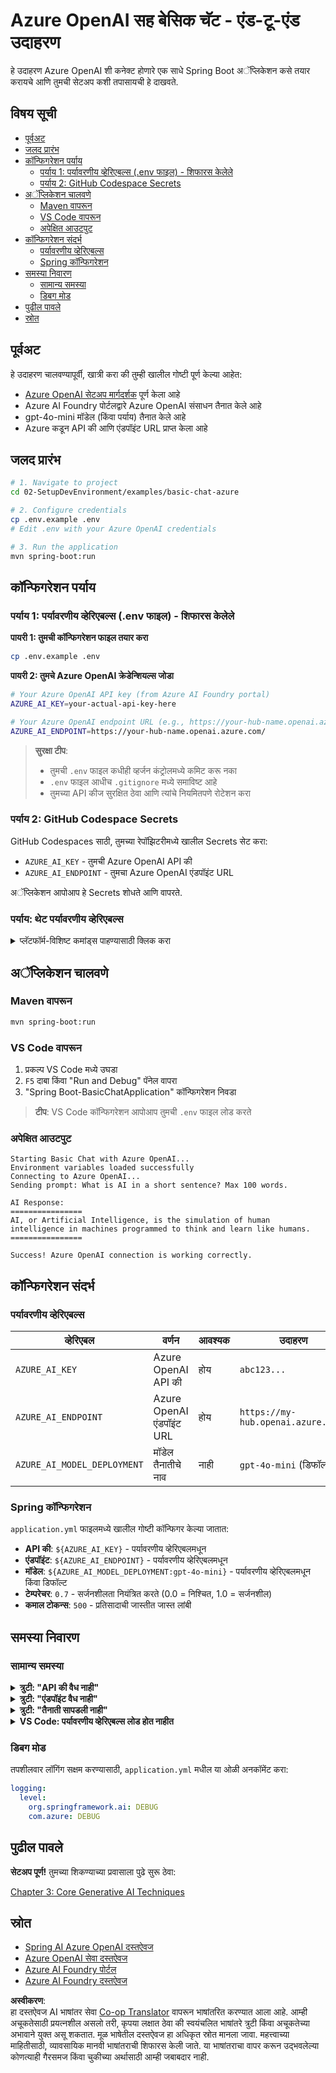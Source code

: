 <!--
CO_OP_TRANSLATOR_METADATA:
{
  "original_hash": "efd82efe50711d7e257eb943151d682c",
  "translation_date": "2025-07-27T13:38:09+00:00",
  "source_file": "02-SetupDevEnvironment/examples/basic-chat-azure/README.md",
  "language_code": "mr"
}
-->
# Azure OpenAI सह बेसिक चॅट - एंड-टू-एंड उदाहरण

हे उदाहरण Azure OpenAI शी कनेक्ट होणारे एक साधे Spring Boot अॅप्लिकेशन कसे तयार करायचे आणि तुमची सेटअप कशी तपासायची हे दाखवते.

## विषय सूची

- [पूर्वअट](../../../../../02-SetupDevEnvironment/examples/basic-chat-azure)
- [जलद प्रारंभ](../../../../../02-SetupDevEnvironment/examples/basic-chat-azure)
- [कॉन्फिगरेशन पर्याय](../../../../../02-SetupDevEnvironment/examples/basic-chat-azure)
  - [पर्याय 1: पर्यावरणीय व्हेरिएबल्स (.env फाइल) - शिफारस केलेले](../../../../../02-SetupDevEnvironment/examples/basic-chat-azure)
  - [पर्याय 2: GitHub Codespace Secrets](../../../../../02-SetupDevEnvironment/examples/basic-chat-azure)
- [अॅप्लिकेशन चालवणे](../../../../../02-SetupDevEnvironment/examples/basic-chat-azure)
  - [Maven वापरून](../../../../../02-SetupDevEnvironment/examples/basic-chat-azure)
  - [VS Code वापरून](../../../../../02-SetupDevEnvironment/examples/basic-chat-azure)
  - [अपेक्षित आउटपुट](../../../../../02-SetupDevEnvironment/examples/basic-chat-azure)
- [कॉन्फिगरेशन संदर्भ](../../../../../02-SetupDevEnvironment/examples/basic-chat-azure)
  - [पर्यावरणीय व्हेरिएबल्स](../../../../../02-SetupDevEnvironment/examples/basic-chat-azure)
  - [Spring कॉन्फिगरेशन](../../../../../02-SetupDevEnvironment/examples/basic-chat-azure)
- [समस्या निवारण](../../../../../02-SetupDevEnvironment/examples/basic-chat-azure)
  - [सामान्य समस्या](../../../../../02-SetupDevEnvironment/examples/basic-chat-azure)
  - [डिबग मोड](../../../../../02-SetupDevEnvironment/examples/basic-chat-azure)
- [पुढील पावले](../../../../../02-SetupDevEnvironment/examples/basic-chat-azure)
- [स्रोत](../../../../../02-SetupDevEnvironment/examples/basic-chat-azure)

## पूर्वअट

हे उदाहरण चालवण्यापूर्वी, खात्री करा की तुम्ही खालील गोष्टी पूर्ण केल्या आहेत:

- [Azure OpenAI सेटअप मार्गदर्शक](../../getting-started-azure-openai.md) पूर्ण केला आहे  
- Azure AI Foundry पोर्टलद्वारे Azure OpenAI संसाधन तैनात केले आहे  
- gpt-4o-mini मॉडेल (किंवा पर्याय) तैनात केले आहे  
- Azure कडून API की आणि एंडपॉइंट URL प्राप्त केला आहे  

## जलद प्रारंभ

```bash
# 1. Navigate to project
cd 02-SetupDevEnvironment/examples/basic-chat-azure

# 2. Configure credentials
cp .env.example .env
# Edit .env with your Azure OpenAI credentials

# 3. Run the application
mvn spring-boot:run
```

## कॉन्फिगरेशन पर्याय

### पर्याय 1: पर्यावरणीय व्हेरिएबल्स (.env फाइल) - शिफारस केलेले

**पायरी 1: तुमची कॉन्फिगरेशन फाइल तयार करा**  
```bash
cp .env.example .env
```

**पायरी 2: तुमचे Azure OpenAI क्रेडेन्शियल्स जोडा**  
```bash
# Your Azure OpenAI API key (from Azure AI Foundry portal)
AZURE_AI_KEY=your-actual-api-key-here

# Your Azure OpenAI endpoint URL (e.g., https://your-hub-name.openai.azure.com/)
AZURE_AI_ENDPOINT=https://your-hub-name.openai.azure.com/
```

> **सुरक्षा टीप**:  
> - तुमची `.env` फाइल कधीही व्हर्जन कंट्रोलमध्ये कमिट करू नका  
> - `.env` फाइल आधीच `.gitignore` मध्ये समाविष्ट आहे  
> - तुमच्या API कीज सुरक्षित ठेवा आणि त्यांचे नियमितपणे रोटेशन करा  

### पर्याय 2: GitHub Codespace Secrets

GitHub Codespaces साठी, तुमच्या रेपॉझिटरीमध्ये खालील Secrets सेट करा:  
- `AZURE_AI_KEY` - तुमची Azure OpenAI API की  
- `AZURE_AI_ENDPOINT` - तुमचा Azure OpenAI एंडपॉइंट URL  

अॅप्लिकेशन आपोआप हे Secrets शोधते आणि वापरते.

### पर्याय: थेट पर्यावरणीय व्हेरिएबल्स

<details>
<summary>प्लॅटफॉर्म-विशिष्ट कमांड्स पाहण्यासाठी क्लिक करा</summary>

**Linux/macOS (bash/zsh):**  
```bash
export AZURE_AI_KEY=your-actual-api-key-here
export AZURE_AI_ENDPOINT=https://your-hub-name.openai.azure.com/
```

**Windows (Command Prompt):**  
```cmd
set AZURE_AI_KEY=your-actual-api-key-here
set AZURE_AI_ENDPOINT=https://your-hub-name.openai.azure.com/
```

**Windows (PowerShell):**  
```powershell
$env:AZURE_AI_KEY="your-actual-api-key-here"
$env:AZURE_AI_ENDPOINT="https://your-hub-name.openai.azure.com/"
```
</details>

## अॅप्लिकेशन चालवणे

### Maven वापरून

```bash
mvn spring-boot:run
```

### VS Code वापरून

1. प्रकल्प VS Code मध्ये उघडा  
2. `F5` दाबा किंवा "Run and Debug" पॅनेल वापरा  
3. "Spring Boot-BasicChatApplication" कॉन्फिगरेशन निवडा  

> **टीप**: VS Code कॉन्फिगरेशन आपोआप तुमची `.env` फाइल लोड करते  

### अपेक्षित आउटपुट

```
Starting Basic Chat with Azure OpenAI...
Environment variables loaded successfully
Connecting to Azure OpenAI...
Sending prompt: What is AI in a short sentence? Max 100 words.

AI Response:
================
AI, or Artificial Intelligence, is the simulation of human intelligence in machines programmed to think and learn like humans.
================

Success! Azure OpenAI connection is working correctly.
```

## कॉन्फिगरेशन संदर्भ

### पर्यावरणीय व्हेरिएबल्स

| व्हेरिएबल | वर्णन | आवश्यक | उदाहरण |
|-----------|--------|---------|---------|
| `AZURE_AI_KEY` | Azure OpenAI API की | होय | `abc123...` |
| `AZURE_AI_ENDPOINT` | Azure OpenAI एंडपॉइंट URL | होय | `https://my-hub.openai.azure.com/` |
| `AZURE_AI_MODEL_DEPLOYMENT` | मॉडेल तैनातीचे नाव | नाही | `gpt-4o-mini` (डिफॉल्ट) |

### Spring कॉन्फिगरेशन

`application.yml` फाइलमध्ये खालील गोष्टी कॉन्फिगर केल्या जातात:  
- **API की**: `${AZURE_AI_KEY}` - पर्यावरणीय व्हेरिएबलमधून  
- **एंडपॉइंट**: `${AZURE_AI_ENDPOINT}` - पर्यावरणीय व्हेरिएबलमधून  
- **मॉडेल**: `${AZURE_AI_MODEL_DEPLOYMENT:gpt-4o-mini}` - पर्यावरणीय व्हेरिएबलमधून किंवा डिफॉल्ट  
- **टेम्परेचर**: `0.7` - सर्जनशीलता नियंत्रित करते (0.0 = निश्चित, 1.0 = सर्जनशील)  
- **कमाल टोकन्स**: `500` - प्रतिसादाची जास्तीत जास्त लांबी  

## समस्या निवारण

### सामान्य समस्या

<details>
<summary><strong>त्रुटी: "API की वैध नाही"</strong></summary>

- तुमची `AZURE_AI_KEY` `.env` फाइलमध्ये योग्यरित्या सेट केली आहे का ते तपासा  
- Azure AI Foundry पोर्टलमधून API की अचूक कॉपी केली आहे का ते सत्यापित करा  
- कीभोवती अतिरिक्त स्पेस किंवा कोट्स नाहीत याची खात्री करा  
</details>

<details>
<summary><strong>त्रुटी: "एंडपॉइंट वैध नाही"</strong></summary>

- तुमचा `AZURE_AI_ENDPOINT` पूर्ण URL समाविष्ट करतो का ते तपासा (उदा., `https://your-hub-name.openai.azure.com/`)  
- शेवटच्या स्लॅशची सुसंगतता तपासा  
- एंडपॉइंट तुमच्या Azure तैनाती प्रदेशाशी जुळतो का ते सत्यापित करा  
</details>

<details>
<summary><strong>त्रुटी: "तैनाती सापडली नाही"</strong></summary>

- तुमचे मॉडेल तैनातीचे नाव Azure मध्ये तैनात केलेल्या नावाशी अचूक जुळते का ते तपासा  
- मॉडेल यशस्वीरित्या तैनात आणि सक्रिय आहे का ते तपासा  
- डिफॉल्ट तैनातीचे नाव वापरून पहा: `gpt-4o-mini`  
</details>

<details>
<summary><strong>VS Code: पर्यावरणीय व्हेरिएबल्स लोड होत नाहीत</strong></summary>

- तुमची `.env` फाइल प्रकल्पाच्या मूळ डिरेक्टरीमध्ये आहे का (जिथे `pom.xml` आहे) ते तपासा  
- VS Code च्या इंटिग्रेटेड टर्मिनलमध्ये `mvn spring-boot:run` चालवून पहा  
- VS Code Java एक्स्टेंशन योग्यरित्या स्थापित आहे का ते तपासा  
- लॉन्च कॉन्फिगरेशनमध्ये `"envFile": "${workspaceFolder}/.env"` आहे का ते सत्यापित करा  
</details>

### डिबग मोड

तपशीलवार लॉगिंग सक्षम करण्यासाठी, `application.yml` मधील या ओळी अनकॉमेंट करा:  

```yaml
logging:
  level:
    org.springframework.ai: DEBUG
    com.azure: DEBUG
```

## पुढील पावले

**सेटअप पूर्ण!** तुमच्या शिकण्याच्या प्रवासाला पुढे सुरू ठेवा:  

[Chapter 3: Core Generative AI Techniques](../../../03-CoreGenerativeAITechniques/README.md)

## स्रोत

- [Spring AI Azure OpenAI दस्तऐवज](https://docs.spring.io/spring-ai/reference/api/clients/azure-openai-chat.html)  
- [Azure OpenAI सेवा दस्तऐवज](https://learn.microsoft.com/azure/ai-services/openai/)  
- [Azure AI Foundry पोर्टल](https://ai.azure.com/)  
- [Azure AI Foundry दस्तऐवज](https://learn.microsoft.com/azure/ai-foundry/how-to/create-projects?tabs=ai-foundry&pivots=hub-project)  

**अस्वीकरण**:  
हा दस्तऐवज AI भाषांतर सेवा [Co-op Translator](https://github.com/Azure/co-op-translator) वापरून भाषांतरित करण्यात आला आहे. आम्ही अचूकतेसाठी प्रयत्नशील असलो तरी, कृपया लक्षात ठेवा की स्वयंचलित भाषांतरे त्रुटी किंवा अचूकतेच्या अभावाने युक्त असू शकतात. मूळ भाषेतील दस्तऐवज हा अधिकृत स्रोत मानला जावा. महत्त्वाच्या माहितीसाठी, व्यावसायिक मानवी भाषांतराची शिफारस केली जाते. या भाषांतराचा वापर करून उद्भवलेल्या कोणत्याही गैरसमज किंवा चुकीच्या अर्थासाठी आम्ही जबाबदार नाही.